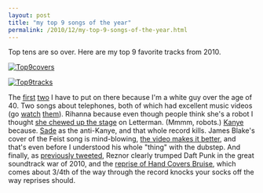 ```yaml
---
layout: post
title: "my top 9 songs of the year"
permalink: /2010/12/my-top-9-songs-of-the-year.html
---
```


<p>Top tens are so over. Here are my top 9 favorite tracks from 2010.</p>
<p><a href="http://sippey.typepad.com/.a/6a00d8341c4f5f53ef0148c6f5654c970c-pi" style="display: inline;"><img alt="Top9covers" class="asset  asset-image at-xid-6a00d8341c4f5f53ef0148c6f5654c970c" src="https://sippey.typepad.com/.a/6a00d8341c4f5f53ef0148c6f5654c970c-500wi" title="Top9covers" /></a></p>
<p><a href="http://sippey.typepad.com/.a/6a00d8341c4f5f53ef0148c6f565d3970c-pi" style="display: inline;"><img alt="Top9tracks" class="asset  asset-image at-xid-6a00d8341c4f5f53ef0148c6f565d3970c" src="https://sippey.typepad.com/.a/6a00d8341c4f5f53ef0148c6f565d3970c-500wi" title="Top9tracks" /></a></p>
<p>The <a href="http://www.youtube.com/watch?v=yfySK7CLEEg" target="_self">first</a> <a href="http://www.thewildernessdowntown.com/" target="_self">two</a> I have to put on there because I&#39;m a white guy over the age of 40. Two songs about telephones, both of which had excellent music videos (go <a href="http://www.youtube.com/watch?v=GgM_V1j6CoI" target="_self">watch</a> <a href="http://www.youtube.com/watch?v=EVBsypHzF3U" target="_self">them</a>). Rihanna because even though people think she&#39;s a robot I thought <a href="http://www.youtube.com/watch?v=DTA23UvltvU" target="_self">she chewed up the stage</a> on Letterman. (Mmmm, robots.) <a href="http://www.youtube.com/watch?v=O7W0DMAx8FY" target="_self">Kanye</a> because. <a href="http://www.youtube.com/watch?v=OWRaUC-wrx8" target="_self">Sade</a> as the anti-Kanye, and that whole record kills. James Blake&#39;s cover of the Feist song is mind-blowing, <a href="http://vimeo.com/15624524" target="_self">the video makes it better</a>, and that&#39;s even before I understood his whole &quot;thing&quot; with the dubstep. And finally, as <a href="http://twitter.com/#!/sippey/status/12995067807535105" target="_self">previously tweeted</a>, Reznor clearly trumped Daft Punk in the great soundtrack war of 2010, and the <a href="http://www.youtube.com/watch?v=yaztFAh23vs" target="_self">reprise of Hand Covers Bruise</a>, which comes about 3/4th of the way through the record knocks your socks off the way reprises should.</p>


